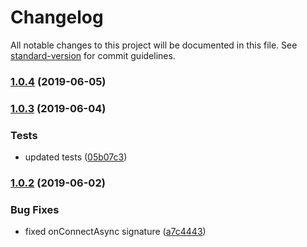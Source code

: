 # Changelog

All notable changes to this project will be documented in this file. See [standard-version](https://github.com/conventional-changelog/standard-version) for commit guidelines.

### [1.0.4](https://github.com/SyedNaqiRizvi/tedious-async/compare/v1.0.3...v1.0.4) (2019-06-05)



### [1.0.3](https://github.com/SyedNaqiRizvi/tedious-async/compare/v1.0.2...v1.0.3) (2019-06-04)


### Tests

* updated tests ([05b07c3](https://github.com/SyedNaqiRizvi/tedious-async/commit/05b07c3))



### [1.0.2](https://github.com/SyedNaqiRizvi/tedious-async/compare/v1.0.1...v1.0.2) (2019-06-02)


### Bug Fixes

* fixed onConnectAsync signature ([a7c4443](https://github.com/SyedNaqiRizvi/tedious-async/commit/a7c4443))
